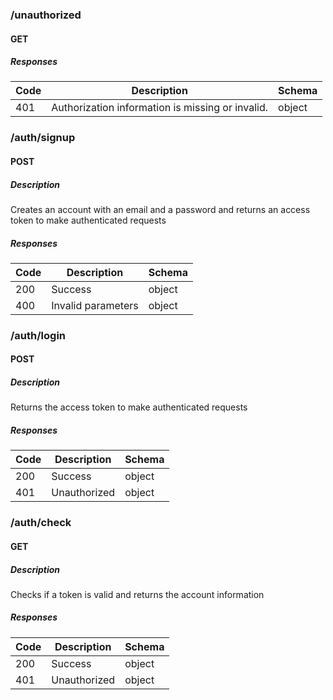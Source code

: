 ### /unauthorized

#### GET
##### Responses

| Code | Description | Schema |
| ---- | ----------- | ------ |
| 401 | Authorization information is missing or invalid. | object |

### /auth/signup

#### POST
##### Description

Creates an account with an email and a password and returns an access token to make authenticated requests

##### Responses

| Code | Description | Schema |
| ---- | ----------- | ------ |
| 200 | Success | object |
| 400 | Invalid parameters | object |

### /auth/login

#### POST
##### Description

Returns the access token to make authenticated requests

##### Responses

| Code | Description | Schema |
| ---- | ----------- | ------ |
| 200 | Success | object |
| 401 | Unauthorized | object |

### /auth/check

#### GET
##### Description

Checks if a token is valid and returns the account information

##### Responses

| Code | Description | Schema |
| ---- | ----------- | ------ |
| 200 | Success | object |
| 401 | Unauthorized | object |

